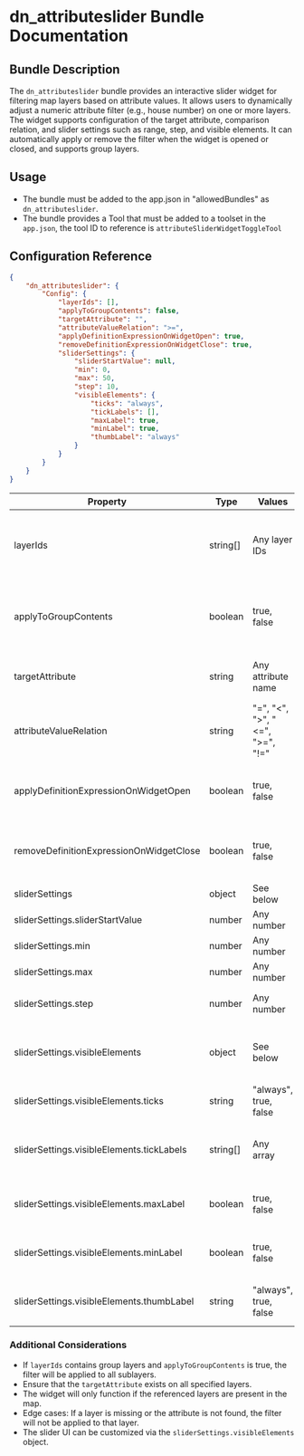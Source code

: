 # dn_attributeslider Bundle Documentation

## Bundle Description
The `dn_attributeslider` bundle provides an interactive slider widget for filtering map layers based on attribute values. It allows users to dynamically adjust a numeric attribute filter (e.g., house number) on one or more layers. The widget supports configuration of the target attribute, comparison relation, and slider settings such as range, step, and visible elements. It can automatically apply or remove the filter when the widget is opened or closed, and supports group layers.

## Usage
- The bundle must be added to the app.json in "allowedBundles" as `dn_attributeslider`.
- The bundle provides a Tool that must be added to a toolset in the `app.json`, the tool ID to reference is `attributeSliderWidgetToggleTool`

## Configuration Reference

```json
{
    "dn_attributeslider": {
        "Config": {
            "layerIds": [],
            "applyToGroupContents": false,
            "targetAttribute": "",
            "attributeValueRelation": ">=",
            "applyDefinitionExpressionOnWidgetOpen": true,
            "removeDefinitionExpressionOnWidgetClose": true,
            "sliderSettings": {
                "sliderStartValue": null,
                "min": 0,
                "max": 50,
                "step": 10,
                "visibleElements": {
                    "ticks": "always",
                    "tickLabels": [],
                    "maxLabel": true,
                    "minLabel": true,
                    "thumbLabel": "always"
                }
            }
        }
    }
}
```

| Property                                  | Type     | Values                          | Default  | Description                                                  |
|-------------------------------------------|----------|---------------------------------|----------|--------------------------------------------------------------|
| layerIds                                  | string[] | Any layer IDs                   | []       | List of layer IDs to which the slider filter will be applied |
| applyToGroupContents                      | boolean  | true, false                     | false    | Whether to apply the filter to all sublayers of group layers |
| targetAttribute                           | string   | Any attribute name              | ""       | The attribute field to filter on                             |
| attributeValueRelation                    | string   | "=", "<", ">", "<=", ">=", "!=" | ">="     | The comparison operator for the filter                       |
| applyDefinitionExpressionOnWidgetOpen     | boolean  | true, false                     | true     | Whether to apply the filter when the widget is opened        |
| removeDefinitionExpressionOnWidgetClose   | boolean  | true, false                     | true     | Whether to remove the filter when the widget is closed       |
| sliderSettings                            | object   | See below                       |          | Settings for the slider UI                                   |
| sliderSettings.sliderStartValue           | number   | Any number                      | null     | Initial value of the slider                                  |
| sliderSettings.min                        | number   | Any number                      | 0        | Minimum slider value                                         |
| sliderSettings.max                        | number   | Any number                      | 50       | Maximum slider value                                         |
| sliderSettings.step                       | number   | Any number                      | 10       | Step size for slider increments                              |
| sliderSettings.visibleElements            | object   | See below                       |          | Controls which slider UI elements are visible                |
| sliderSettings.visibleElements.ticks      | string   | "always", true, false           | "always" | Whether to show tick marks                                   |
| sliderSettings.visibleElements.tickLabels | string[] | Any array                       | []       | Custom labels for ticks, add "" for spacing                  |
| sliderSettings.visibleElements.maxLabel   | boolean  | true, false                     | true     | Show label for maximum value                                 |
| sliderSettings.visibleElements.minLabel   | boolean  | true, false                     | true     | Show label for minimum value                                 |
| sliderSettings.visibleElements.thumbLabel | string   | "always", true, false           | "always" | Show value label on slider thumb                             |

### Additional Considerations
- If `layerIds` contains group layers and `applyToGroupContents` is true, the filter will be applied to all sublayers.
- Ensure that the `targetAttribute` exists on all specified layers.
- The widget will only function if the referenced layers are present in the map.
- Edge cases: If a layer is missing or the attribute is not found, the filter will not be applied to that layer.
- The slider UI can be customized via the `sliderSettings.visibleElements` object.
